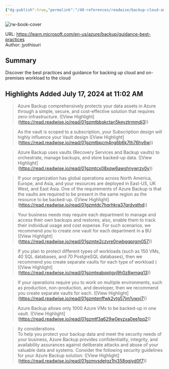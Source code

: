 ```yaml
---
{"dg-publish":true,"permalink":"/40-references/readwise/backup-cloud-and-on-premises-workloads-to-cloud/","tags":["rw/articles"]}
---
```



![rw-book-cover](https://learn.microsoft.com/en-us/media/logos/logo-ms-social.png)

  

URL: <https://learn.microsoft.com/en-us/azure/backup/guidance-best-practices>  
Author: jyothisuri

## Summary

Discover the best practices and guidance for backing up cloud and on-premises workload to the cloud

## Highlights Added July 17, 2024 at 11:02 AM

> Azure Backup comprehensively protects your data assets in Azure through a simple, secure, and cost-effective solution that requires zero-infrastructure. ([View Highlight] (<https://read.readwise.io/read/01gzmtbbskctan5keyztrmmdj3>))

> As the vault is scoped to a subscription, your Subscription design will highly influence your Vault design ([View Highlight] (<https://read.readwise.io/read/01gzmtbpcm4ng6b6k7th76hy6w>))

> Azure Backup uses vaults (Recovery Services and Backup vaults) to orchestrate, manage backups, and store backed-up data. ([View Highlight] (<https://read.readwise.io/read/01gzmtcx08xqw6awshnywrzy0v>))

> If your organization has global operations across North America, Europe, and Asia, and your resources are deployed in East-US, UK West, and East Asia. One of the requirements of Azure Backup is that the vaults are required to be present in the same region as the resource to be backed-up. ([View Highlight] (<https://read.readwise.io/read/01gzmtdc7hqrhkra37qrdvqthd>))

> Your business needs may require each department to manage and access their own backups and restores; also, enable them to track their individual usage and cost expense. For such scenarios, we recommend you to create one vault for each department in a BU ([View Highlight] (<https://read.readwise.io/read/01gzmte2czvre0nwbgqprgm057>))

> If you plan to protect different types of workloads (such as 150 VMs, 40 SQL databases, and 70 PostgreSQL databases), then we recommend you create separate vaults for each type of workload ( ([View Highlight] (<https://read.readwise.io/read/01gzmteabqptgvj9h0z8wmag13>))

> If your operations require you to work on multiple environments, such as production, non-production, and developer, then we recommend you create separate vaults for each. ([View Highlight] (<https://read.readwise.io/read/01gzmtenffwk2vtg57jm1ywxj7>))

> Azure Backup allows only 1000 Azure VMs to be backed-up in one vault. ([View Highlight] (<https://read.readwise.io/read/01gzmtf3a629w0eyzxa0ee1pq2>))

> ity considerations  
> To help you protect your backup data and meet the security needs of your business, Azure Backup provides confidentiality, integrity, and availability assurances against deliberate attacks and abuse of your valuable data and systems. Consider the following security guidelines for your Azure Backup solution: ([View Highlight] (<https://read.readwise.io/read/01gzmvsdetgz1hj358ggjyd0f7>))
